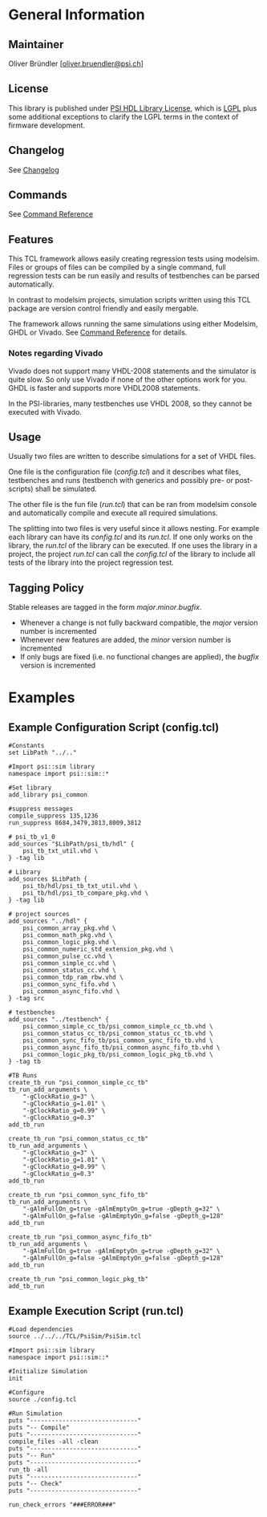 # General Information

## Maintainer
Oliver Bründler [oliver.bruendler@psi.ch]

## License
This library is published under [PSI HDL Library License](License.txt), which is [LGPL](LGPL2_1.txt) plus some additional exceptions to clarify the LGPL terms in the context of firmware development.

## Changelog
See [Changelog](Changelog.md)

## Commands
See [Command Reference](CommandRef.md)

## Features
This TCL framework allows easily creating regression tests using modelsim. Files or groups of files can
be compiled by a single command, full regression tests can be run easily and results of testbenches can be 
parsed automatically.

In contrast to modelsim projects, simulation scripts written using this TCL package are version control friendly and
easily mergable.

The framework allows running the same simulations using either Modelsim, GHDL or Vivado. See [Command Reference](CommandRef.md) for details.

### Notes regarding Vivado
Vivado does not support many VHDL-2008 statements and the simulator is quite slow. So only use Vivado if none of the other options work for you. GHDL is faster and supports more VHDL2008 statements.

In the PSI-libraries, many testbenches use VHDL 2008, so they cannot be executed with Vivado.

## Usage
Usually two files are written to describe simulations for a set of VHDL files. 

One file is the configuration file (*config.tcl*)
and it describes what files, testbenches and runs (testbench with generics and possibly pre- or post-scripts) shall be simulated.

The other file is the fun file (*run.tcl*) that can be ran from modelsim console and automatically compile and execute
all required simulations.

The splitting into two files is very useful since it allows nesting. For example each library can have its *config.tcl* and
its *run.tcl*. If one only works on the library, the *run.tcl* of the library can be executed. If one uses the library in a 
project, the project *run.tcl* can call the *config.tcl* of the library to include all tests of the library into the project
regression test.

## Tagging Policy
Stable releases are tagged in the form *major*.*minor*.*bugfix*. 

* Whenever a change is not fully backward compatible, the *major* version number is incremented
* Whenever new features are added, the *minor* version number is incremented
* If only bugs are fixed (i.e. no functional changes are applied), the *bugfix* version is incremented

# Examples

## Example Configuration Script (config.tcl)
```
#Constants
set LibPath "../.."

#Import psi::sim library
namespace import psi::sim::*

#Set library
add_library psi_common

#suppress messages
compile_suppress 135,1236
run_suppress 8684,3479,3813,8009,3812

# psi_tb_v1_0	
add_sources "$LibPath/psi_tb/hdl" {
	psi_tb_txt_util.vhd \
} -tag lib

# Library
add_sources $LibPath {
	psi_tb/hdl/psi_tb_txt_util.vhd \
	psi_tb/hdl/psi_tb_compare_pkg.vhd \
} -tag lib

# project sources
add_sources "../hdl" {
	psi_common_array_pkg.vhd \
	psi_common_math_pkg.vhd \
	psi_common_logic_pkg.vhd \
	psi_common_numeric_std_extension_pkg.vhd \
	psi_common_pulse_cc.vhd \
	psi_common_simple_cc.vhd \
	psi_common_status_cc.vhd \
	psi_common_tdp_ram_rbw.vhd \
	psi_common_sync_fifo.vhd \
	psi_common_async_fifo.vhd \
} -tag src

# testbenches
add_sources "../testbench" {
	psi_common_simple_cc_tb/psi_common_simple_cc_tb.vhd \
	psi_common_status_cc_tb/psi_common_status_cc_tb.vhd \
	psi_common_sync_fifo_tb/psi_common_sync_fifo_tb.vhd \
	psi_common_async_fifo_tb/psi_common_async_fifo_tb.vhd \
	psi_common_logic_pkg_tb/psi_common_logic_pkg_tb.vhd \
} -tag tb
	
#TB Runs
create_tb_run "psi_common_simple_cc_tb"
tb_run_add_arguments \
	"-gClockRatio_g=3" \
	"-gClockRatio_g=1.01" \
	"-gClockRatio_g=0.99" \
	"-gClockRatio_g=0.3"
add_tb_run

create_tb_run "psi_common_status_cc_tb"
tb_run_add_arguments \
	"-gClockRatio_g=3" \
	"-gClockRatio_g=1.01" \
	"-gClockRatio_g=0.99" \
	"-gClockRatio_g=0.3"
add_tb_run

create_tb_run "psi_common_sync_fifo_tb"
tb_run_add_arguments \
	"-gAlmFullOn_g=true -gAlmEmptyOn_g=true -gDepth_g=32" \
	"-gAlmFullOn_g=false -gAlmEmptyOn_g=false -gDepth_g=128"
add_tb_run

create_tb_run "psi_common_async_fifo_tb"
tb_run_add_arguments \
	"-gAlmFullOn_g=true -gAlmEmptyOn_g=true -gDepth_g=32" \
	"-gAlmFullOn_g=false -gAlmEmptyOn_g=false -gDepth_g=128"
add_tb_run

create_tb_run "psi_common_logic_pkg_tb"
add_tb_run
```

## Example Execution Script (run.tcl)  
```
#Load dependencies
source ../../../TCL/PsiSim/PsiSim.tcl

#Import psi::sim library
namespace import psi::sim::*

#Initialize Simulation
init

#Configure
source ./config.tcl

#Run Simulation
puts "------------------------------"
puts "-- Compile"
puts "------------------------------"
compile_files -all -clean
puts "------------------------------"
puts "-- Run"
puts "------------------------------"
run_tb -all
puts "------------------------------"
puts "-- Check"
puts "------------------------------"

run_check_errors "###ERROR###"

``` 


